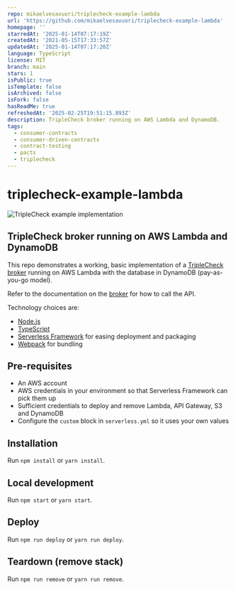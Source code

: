 ```yaml
---
repo: mikaelvesavuori/triplecheck-example-lambda
url: 'https://github.com/mikaelvesavuori/triplecheck-example-lambda'
homepage: ''
starredAt: '2025-01-14T07:17:19Z'
createdAt: '2021-05-15T17:33:57Z'
updatedAt: '2025-01-14T07:17:20Z'
language: TypeScript
license: MIT
branch: main
stars: 1
isPublic: true
isTemplate: false
isArchived: false
isFork: false
hasReadMe: true
refreshedAt: '2025-02-25T19:51:15.893Z'
description: TripleCheck broker running on AWS Lambda and DynamoDB.
tags:
  - consumer-contracts
  - consumer-driven-contracts
  - contract-testing
  - pacts
  - triplecheck
---
```


# triplecheck-example-lambda

![TripleCheck example implementation](readme/triplecheck-example.png)

## TripleCheck broker running on AWS Lambda and DynamoDB

This repo demonstrates a working, basic implementation of a [TripleCheck broker](https://github.com/mikaelvesavuori/triplecheck-broker) running on AWS Lambda with the database in DynamoDB (pay-as-you-go model).

Refer to the documentation on the [broker](https://github.com/mikaelvesavuori/triplecheck-broker) for how to call the API.

Technology choices are:

- [Node.js](https://nodejs.org/en/)
- [TypeScript](https://www.typescriptlang.org)
- [Serverless Framework](https://www.serverless.com) for easing deployment and packaging
- [Webpack](https://webpack.js.org) for bundling

## Pre-requisites

- An AWS account
- AWS credentials in your environment so that Serverless Framework can pick them up
- Sufficient credentials to deploy and remove Lambda, API Gateway, S3 and DynamoDB
- Configure the `custom` block in `serverless.yml` so it uses your own values

## Installation

Run `npm install` or `yarn install`.

## Local development

Run `npm start` or `yarn start`.

## Deploy

Run `npm run deploy` or `yarn run deploy`.

## Teardown (remove stack)

Run `npm run remove` or `yarn run remove`.
